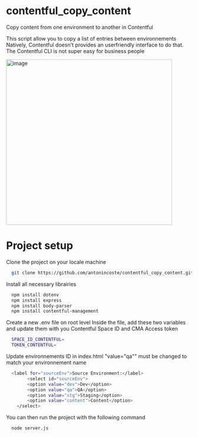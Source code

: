 # contentful_copy_content
Copy content from one environment to another in Contentful

This script allow you to copy a list of entries between environnements
Natively, Contentful doesn't provides an userfriendly interface to do that. The Contentful CLI is not super easy for business people

<img width="450" alt="image" src="https://github.com/antonincoste/contentful_copy_content/assets/154880000/b156f115-6ff7-4b3a-9100-cf2dc9701897">


# Project setup
Clone the project on your locale machine

```bash
  git clone https://github.com/antonincoste/contentful_copy_content.git
```

Install all necessary librairies

```bash
  npm install dotenv
  npm install express
  npm install body-parser
  npm install contentful-management
```

Create a new .env file on root level
Inside the file, add these two variables and update them with you Contentful Space ID and CMA Access token

```bash
  SPACE_ID_CONTENTFUL=
  TOKEN_CONTENTFUL=
```

Update environnements ID in index.html
"value="qa"" must be changed to match your environnement name

```bash
  <label for="sourceEnv">Source Environment:</label>
        <select id="sourceEnv">
        <option value="dev">Dev</option>
        <option value="qa">QA</option>
        <option value="stg">Staging</option>
        <option value="content">Content</option>
    </select>
```

You can then run the project with the following command

```bash
  node server.js
```
